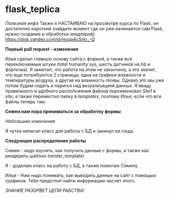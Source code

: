 # flask_teplica

*Полезная инфа*
Также я НАСТАИВАЮ на просмотре курса по Flask, он достаточно короткий (найдите момент где он уже начинается сам Flask, нужно создание и обработка хендлеров)
https://disk.yandex.com/d/reuspAcSrkr_-Q

**Первый pull request - изменения**

Илья сделал главную основу сайта с формой, а также все переключаемые штуки (total humanity sys, шесть датчиков на hb
и форточка). Я заметил, что работа на этом не закончена, а это значит, что еще потребуются 2 страницы: одна на графики 
влажности и температуры воздуха, а другая на влажность почвы. Однако это мы уже потом будем сидеть и парится над 
визуализацией данных. Я ввиду правильного и удобного расположения файлов *переименовал Site1 в site*, а также переместил
папку в *templates*, поэтому Илья, если что все файлы теперь там.

**Семен нам пора приниматься за обработку формы**

*Небольшие изменения*

Я чутка написал класс для работы с БД и закинул ее сюда.



**Следующее распределение работы**

Семен - надо изучить, как получать данные с формы, а также как рендерить шаблон (render_template)

Я - доделаю класс на работу с БД, а также помогаю Семену

Илья - Нам надо понимать, как выводить данные на сайт с помощью графиков. Тебе предстоит найти информацию насчет этого.

*ЗНАНИЕ РАЗОРВЕТ ЦЕПИ РАБСТВА!*
